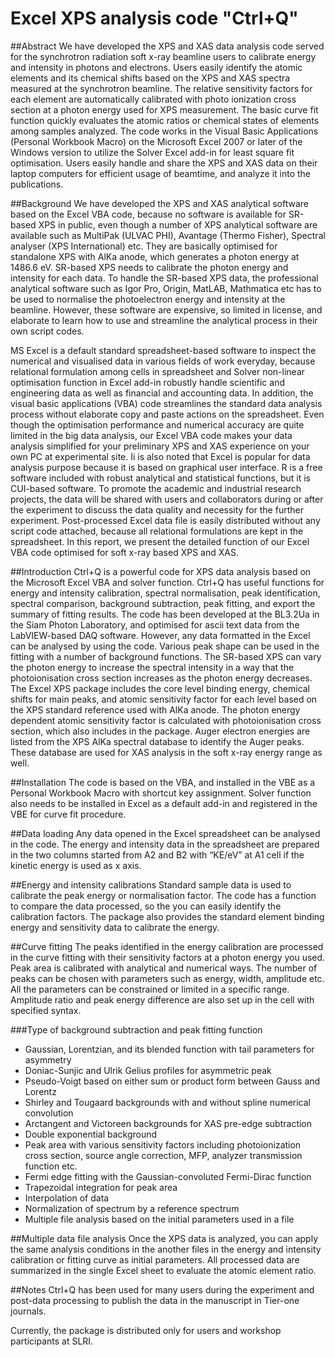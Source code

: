# Excel XPS analysis code "Ctrl+Q"

##Abstract
We have developed the XPS and XAS data analysis code served for the synchrotron radiation soft x-ray beamline users to calibrate energy and intensity in photons and electrons. Users easily identify the atomic elements and its chemical shifts based on the XPS and XAS spectra measured at the synchrotron beamline. The relative sensitivity factors for each element are automatically calibrated with photo ionization cross section at a photon energy used for XPS measurement. The basic curve fit function quickly evaluates the atomic ratios or chemical states of elements among samples analyzed. The code works in the Visual Basic Applications (Personal Workbook Macro) on the Microsoft Excel 2007 or later of the Windows version to utilize the Solver Excel add-in for least square fit optimisation. Users easily handle and share the XPS and XAS data on their laptop computers for efficient usage of beamtime, and analyze it into the publications.

##Background
We have developed the XPS and XAS analytical software based on the Excel VBA code, because no software is available for SR-based XPS in public, even though a number of XPS analytical software are available such as MultiPak (ULVAC PHI), Avantage (Thermo Fisher), Spectral analyser (XPS International) etc. They are basically optimised for standalone XPS with AlKa anode, which generates a photon energy at 1486.6 eV. SR-based XPS needs to calibrate the photon energy and intensity for each data. To handle the SR-based XPS data, the professional analytical software such as Igor Pro, Origin, MatLAB, Mathmatica etc has to be used to normalise the photoelectron energy and intensity at the beamline. However, these software are expensive, so limited in license, and elaborate to learn how to use and streamline the analytical process in their own script codes.

MS Excel is a default standard spreadsheet-based software to inspect the numerical and visualised data in various fields of work everyday, because relational formulation among cells in spreadsheet and Solver non-linear optimisation function in Excel add-in robustly handle scientific and engineering data as well as financial and accounting data. In addition, the visual basic applications (VBA) code streamlines the standard data analysis process without elaborate copy and paste actions on the spreadsheet. Even though the optimisation performance and numerical accuracy are quite limited in the big data analysis, our Excel VBA code makes your data analysis simplified for your preliminary XPS and XAS experience on your own PC at experimental site. Ii is also noted that Excel is popular for data analysis purpose because it is based on graphical user interface. R is a free software included with robust analytical and statistical functions, but it is CUI-based software. To promote the academic and industrial research projects, the data will be shared with users and collaborators during or after the experiment to discuss the data quality and necessity for the further experiment. Post-processed Excel data file is easily distributed without any script code attached, because all relational formulations are kept in the spreadsheet. In this report, we present the detailed function of our Excel VBA code optimised for soft x-ray based XPS and XAS.

##Introduction
Ctrl+Q is a powerful code for XPS data analysis based on the Microsoft Excel VBA and solver function. Ctrl+Q has useful functions for energy and intensity calibration, spectral normalisation, peak identification, spectral comparison, background subtraction, peak fitting, and export the summary of fitting results. The code has been developed at the BL3.2Ua in the Siam Photon Laboratory, and optimised for ascii text data from the LabVIEW-based DAQ software. However, any data formatted in the Excel can be analysed by using the code. Various peak shape can be used in the fitting with a number of background functions. The SR-based XPS can vary the photon energy to increase the spectral intensity in a way that the photoionisation cross section increases as the photon energy decreases. The Excel XPS package includes the core level binding energy, chemical shifts for main peaks, and atomic sensitivity factor for each level based on the XPS standard reference used with AlKa anode. The photon energy dependent atomic sensitivity factor is calculated with photoionisation cross section, which also includes in the package. Auger electron energies are listed from the XPS AlKa spectral database to identify the Auger peaks. These database are used for XAS analysis in the soft x-ray energy range as well.

##Installation
The code is based on the VBA, and installed in the VBE as a Personal Workbook Macro with shortcut key assignment. Solver function also needs to be installed in Excel as a default add-in and registered in the VBE for curve fit procedure.

##Data loading
Any data opened in the Excel spreadsheet can be analysed in the code. The energy and intensity data in the spreadsheet are prepared in the two columns started from A2 and B2 with “KE/eV” at A1 cell if the kinetic energy is used as x axis.

##Energy and intensity calibrations
Standard sample data is used to calibrate the peak energy or normalisation factor. The code has a function to compare the data processed, so the you can easily identify the calibration factors. The package also provides the standard element binding energy and sensitivity data to calibrate the energy.

##Curve fitting
The peaks identified in the energy calibration are processed in the curve fitting with their sensitivity factors at a photon energy you used. Peak area is calibrated with analytical and numerical ways. The number of peaks can be chosen with parameters such as energy, width, amplitude etc. All the parameters can be constrained or limited in a specific range. Amplitude ratio and peak energy difference are also set up in the cell with specified syntax.

###Type of background subtraction and peak fitting function
- Gaussian, Lorentzian, and its blended function with tail parameters for asymmetry
- Doniac-Sunjic and Ulrik Gelius profiles for asymmetric peak
- Pseudo-Voigt based on either sum or product form between Gauss and Lorentz
- Shirley and Tougaard backgrounds with and without spline numerical convolution
- Arctangent and Victoreen backgrounds for XAS pre-edge subtraction
- Double exponential background
- Peak area with various sensitivity factors including photoionization cross section, source angle correction, MFP, analyzer transmission function etc.
- Fermi edge fitting with the Gaussian-convoluted Fermi-Dirac function
- Trapezoidal integration for peak area
- Interpolation of data
- Normalization of spectrum by a reference spectrum
- Multiple file analysis based on the initial parameters used in a file

##Multiple data file analysis
Once the XPS data is analyzed, you can apply the same analysis conditions in the another files in the energy and intensity calibration or fitting curve as initial parameters. All processed data are summarized in the single Excel sheet to evaluate the atomic element ratio.

##Notes
Ctrl+Q has been used for many users during the experiment and post-data processing to publish the data in the manuscript in Tier-one journals.

Currently, the package is distributed only for users and workshop participants at SLRI.
